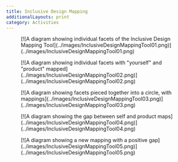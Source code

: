 ```yaml
---
title: Inclusive Design Mapping
additionalLayouts: print
category: Activities
---
```


<figure class="idg-print-figure-card">
[![A diagram showing individual facets of the Inclusive Design Mapping Tool](../images/InclusiveDesignMappingTool01.png)](../images/InclusiveDesignMappingTool01.png)
</figure>

<div class="idg-print-break"></div>

<figure class="idg-print-figure-card">
[![A diagram showing individual facets with "yourself" and "product" mapped](../images/InclusiveDesignMappingTool02.png)](../images/InclusiveDesignMappingTool02.png)
</figure>

<div class="idg-print-break"></div>

<figure class="idg-print-figure-card">
[![A diagram showing facets pieced together into a circle, with mappings](../images/InclusiveDesignMappingTool03.png)](../images/InclusiveDesignMappingTool03.png)
</figure>

<div class="idg-print-break"></div>

<figure class="idg-print-figure-card">
[![A diagram showing the gap between self and product maps](../images/InclusiveDesignMappingTool04.png)](../images/InclusiveDesignMappingTool04.png)
</figure>

<div class="idg-print-break"></div>

<figure class="idg-print-figure-card">
[![A diagram showing a new mapping with a positive gap](../images/InclusiveDesignMappingTool05.png)](../images/InclusiveDesignMappingTool05.png)
</figure>

<div class="idg-print-break"></div>
